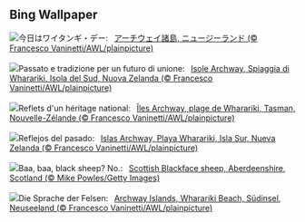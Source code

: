 ## Bing Wallpaper
![](https://www.bing.com/th?id=OHR.WhararikiBeach_JA-JP9113396067_UHD.jpg&w=1000)今日はワイタンギ・デー:&nbsp;&ensp;[アーチウェイ諸島, ニュージーランド (© Francesco Vaninetti/AWL/plainpicture)](https://www.bing.com/th?id=OHR.WhararikiBeach_JA-JP9113396067_UHD.jpg)
<br><br/>
![](https://www.bing.com/th?id=OHR.WhararikiBeach_IT-IT3025215693_UHD.jpg&w=1000)Passato e tradizione per un futuro di unione:&nbsp;&ensp;[Isole Archway, Spiaggia di Wharariki, Isola del Sud, Nuova Zelanda (© Francesco Vaninetti/AWL/plainpicture)](https://www.bing.com/th?id=OHR.WhararikiBeach_IT-IT3025215693_UHD.jpg)
<br><br/>
![](https://www.bing.com/th?id=OHR.WhararikiBeach_FR-FR6142596123_UHD.jpg&w=1000)Reflets d'un héritage national:&nbsp;&ensp;[Îles Archway, plage de Wharariki, Tasman, Nouvelle-Zélande (© Francesco Vaninetti/AWL/plainpicture)](https://www.bing.com/th?id=OHR.WhararikiBeach_FR-FR6142596123_UHD.jpg)
<br><br/>
![](https://www.bing.com/th?id=OHR.WhararikiBeach_ES-ES6059269268_UHD.jpg&w=1000)Reflejos del pasado:&nbsp;&ensp;[Islas Archway, Playa Wharariki, Isla Sur, Nueva Zelanda (© Francesco Vaninetti/AWL/plainpicture)](https://www.bing.com/th?id=OHR.WhararikiBeach_ES-ES6059269268_UHD.jpg)
<br><br/>
![](https://www.bing.com/th?id=OHR.ScottishSheep_EN-GB0591608610_UHD.jpg&w=1000)Baa, baa, black sheep? No.:&nbsp;&ensp;[Scottish Blackface sheep, Aberdeenshire, Scotland (© Mike Powles/Getty Images)](https://www.bing.com/th?id=OHR.ScottishSheep_EN-GB0591608610_UHD.jpg)
<br><br/>
![](https://www.bing.com/th?id=OHR.WhararikiBeach_DE-DE0573200423_UHD.jpg&w=1000)Die Sprache der Felsen:&nbsp;&ensp;[Archway Islands, Wharariki Beach, Südinsel, Neuseeland (© Francesco Vaninetti/AWL/plainpicture)](https://www.bing.com/th?id=OHR.WhararikiBeach_DE-DE0573200423_UHD.jpg)
<br><br/>
